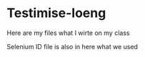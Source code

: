 # Testimise-loeng
Here are my files what I wirte on my class

Selenium ID file is also in here what we used
